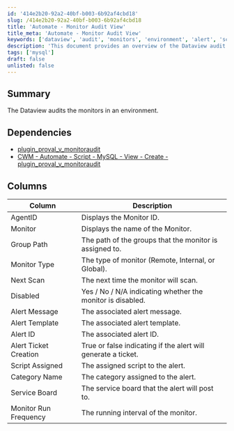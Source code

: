 ```yaml
---
id: '414e2b20-92a2-40bf-b003-6b92af4cbd18'
slug: /414e2b20-92a2-40bf-b003-6b92af4cbd18
title: 'Automate - Monitor Audit View'
title_meta: 'Automate - Monitor Audit View'
keywords: ['dataview', 'audit', 'monitors', 'environment', 'alert', 'script', 'mysql']
description: 'This document provides an overview of the Dataview audit process for monitors in an environment, detailing the dependencies, column descriptions, and key attributes associated with each monitor.'
tags: ['mysql']
draft: false
unlisted: false
---
```


## Summary

The Dataview audits the monitors in an environment.

## Dependencies

- [plugin_proval_v_monitoraudit](/docs/b15d4142-5fc8-4352-8a5c-b039cde54b86)
- [CWM - Automate - Script - MySQL - View - Create - plugin_proval_v_monitoraudit](/docs/e4221ae7-3cd9-4019-9d65-1f8ae2e58d33)

## Columns

| Column                   | Description                                                   |
|-------------------------|---------------------------------------------------------------|
| AgentID                 | Displays the Monitor ID.                                     |
| Monitor                 | Displays the name of the Monitor.                            |
| Group Path              | The path of the groups that the monitor is assigned to.      |
| Monitor Type            | The type of monitor (Remote, Internal, or Global).           |
| Next Scan               | The next time the monitor will scan.                         |
| Disabled                | Yes / No / N/A indicating whether the monitor is disabled.   |
| Alert Message           | The associated alert message.                                |
| Alert Template          | The associated alert template.                               |
| Alert ID                | The associated alert ID.                                     |
| Alert Ticket Creation    | True or false indicating if the alert will generate a ticket.|
| Script Assigned         | The assigned script to the alert.                            |
| Category Name           | The category assigned to the alert.                          |
| Service Board           | The service board that the alert will post to.              |
| Monitor Run Frequency    | The running interval of the monitor.                         |

